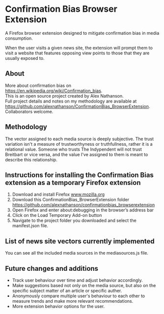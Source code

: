 # Confirmation Bias Browser Extension
A Firefox browser extension designed to mitigate confirmation bias in media consumption.

When the user visits a given news site, the extension will prompt them to visit a website that features opposing view points to those that they are usually exposed to. 

## About
More about confirmation bias on https://en.wikipedia.org/wiki/Confirmation_bias. <br>
This is an open source project created by Alex Nathanson. <br> 
Full project details and notes on my methodology are available at https://github.com/alexnathanson/ConfirmationBias_BrowserExtension. <br>
Collaborators welcome. 

## Methodology
The vector assigned to each media source is deeply subjective. The trust variation isn't a measure of trustworthyness or truthfullness, rather it is a relational value. Someone who trusts The Indypendent will not trust Breitbart or vice versa, and the value I've assigned to them is meant to describe this relationship.

## Instructions for installing the Confirmation Bias extension as a temporary Firefox extension
1) Download and install Firefox www.mozilla.org
2) Download this ConfirmationBias_BrowserExtension folder https://github.com/alexnathanson/confirmationbias_browserextension
3) Open Firefox and enter about:debugging in the browser’s address bar
4) Click on the Load Temporary Add-on button
5) Navigate to the project folder you downloaded and select the manifest.json file.

## List of news site vectors currently implemented <br>
You can see all the included media sources in the mediasources.js file.
  
## Future changes and additions
* Track user behaviour over time and adjust behavior accordingly.
* Make suggestions based not only on the media source, but also on the specific subject matter of an article or specific auther. 
* Anonymously compare multiple user's behaviour to each other to measure trends and make more relevant recommendations.
* More extension behavior options for the user.
